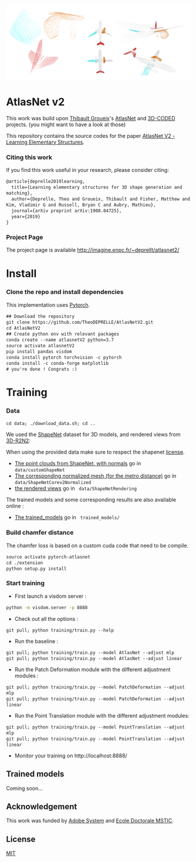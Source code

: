 ![teaset](img/teaser.png)    

# AtlasNet v2
This work was build upon [Thibault Groueix](https://github.com/ThibaultGROUEIX/)'s [AtlasNet](https://github.com/ThibaultGROUEIX/AtlasNet) and [3D-CODED](https://github.com/ThibaultGROUEIX/3D-CODED) projects. (you might want to have a look at those)

This repository contains the source codes for the paper [AtlasNet V2 - Learning Elementary Structures](https://arxiv.org/abs/1908.04725).

### Citing this work

If you find this work useful in your research, please consider citing:

```
@article{deprelle2019learning,
  title={Learning elementary structures for 3D shape generation and matching},
  author={Deprelle, Theo and Groueix, Thibault and Fisher, Matthew and Kim, Vladimir G and Russell, Bryan C and Aubry, Mathieu},
  journal={arXiv preprint arXiv:1908.04725},
  year={2019}
}
```

### Project Page

The project page is available http://imagine.enpc.fr/~deprellt/atlasnet2/

# Install

### Clone the repo and install dependencies

This implementation uses [Pytorch](http://pytorch.org/).

```shell
## Download the repository
git clone https://github.com/TheoDEPRELLE/AtlasNetV2.git
cd AtlasNetV2
## Create python env with relevant packages
conda create --name atlasnetV2 python=3.7
source activate atlasnetV2
pip install pandas visdom
conda install pytorch torchvision -c pytorch
conda install -c conda-forge matplotlib
# you're done ! Congrats :)

```

# Training

### Data

```shell
cd data; ./download_data.sh; cd ..
```
We used the [ShapeNet](https://www.shapenet.org/) dataset for 3D models, and rendered views from [3D-R2N2](https://github.com/chrischoy/3D-R2N2):

When using the provided data make sure to respect the shapenet [license](https://shapenet.org/terms).

* [The point clouds from ShapeNet, with normals](https://cloud.enpc.fr/s/j2ECcKleA1IKNzk) go in ``` data/customShapeNet```
* [The corresponding normalized mesh (for the metro distance)](https://cloud.enpc.fr/s/RATKsfLQUSu0JWW) go in ``` data/ShapeNetCorev2Normalized```
* [the rendered views](https://cloud.enpc.fr/s/S6TCx1QJzviNHq0) go in ``` data/ShapeNetRendering```

The trained models and some corresponding results are also available online :

* [The trained_models](https://cloud.enpc.fr/s/c27Df7fRNXW2uG3) go in ``` trained_models/```


### Build chamfer distance

The chamfer loss is based on a custom cuda code that need to be compile.

```shell
source activate pytorch-atlasnet
cd ./extension
python setup.py install
```



### Start training

* First launch a visdom server :

```bash
python -m visdom.server -p 8888
```

* Check out all the options :

```shell
git pull; python training/train.py --help
```

* Run the baseline :

```shell
git pull; python training/train.py --model AtlasNet --adjust mlp
git pull; python training/train.py --model AtlasNet --adjust linear
```
* Run the Patch Deformation module with the different adjustment modules :

```shell
git pull; python training/train.py --model PatchDeformation --adjust mlp
git pull; python training/train.py --model PatchDeformation --adjust linear
```

* Run the Point Translation module with the different adjustment modules:

```shell
git pull; python training/train.py --model PointTranslation --adjust mlp
git pull; python training/train.py --model PointTranslation --adjust linear
```


* Monitor your training on http://localhost:8888/

## Trained models

Coming soon...

## Acknowledgement

This work was funded by [Adobe System](https://github.com/fxia22/pointGAN) and [Ecole Doctorale MSTIC](http://www.univ-paris-est.fr/fr/-ecole-doctorale-mathematiques-et-stic-mstic-ed-532/).


## License

[MIT](https://github.com/ThibaultGROUEIX/AtlasNet/blob/master/license_MIT)
